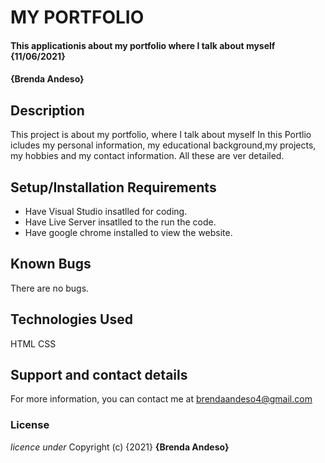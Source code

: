 # MY PORTFOLIO
#### This applicationis about my portfolio where I talk about myself {11/06/2021}
####  **{Brenda Andeso}**
## Description
This project is about my portfolio, where I talk about myself
In this Portlio icludes my personal information, my educational background,my projects, my hobbies and my contact information.
All these are ver detailed.
## Setup/Installation Requirements
* Have Visual Studio insatlled for coding.
* Have Live Server insatlled to the run the code.
* Have google chrome installed to view the website.
## Known Bugs
There are no bugs.
## Technologies Used
HTML
CSS
## Support and contact details
For more information, you can contact me at brendaandeso4@gmail.com
### License
*licence under*
Copyright (c) {2021} **{Brenda Andeso}**
